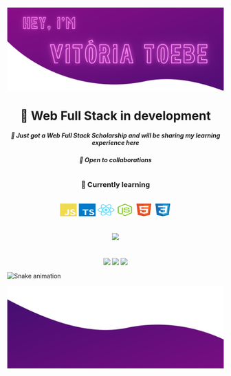![alt text](top.svg)
<div align="center">
  

# 🌱 Web Full Stack in development
##### 🚀 Just got a Web Full Stack Scholarship and will be sharing my learning experience here
##### 👯 Open to collaborations

</div>

  #
  
<h3 align="center">       🧠 Currently learning    </h3>
<div align="center" style="display: inline_block"><br>
  <img align="center" alt="Rafa-Js" height="30" width="40" src="https://raw.githubusercontent.com/devicons/devicon/master/icons/javascript/javascript-plain.svg">
  <img align="center" alt="Rafa-Ts" height="30" width="40" src="https://raw.githubusercontent.com/devicons/devicon/master/icons/typescript/typescript-plain.svg">
  <img align="center" alt="Rafa-React" height="30" width="40" src="https://raw.githubusercontent.com/devicons/devicon/master/icons/react/react-original.svg">
  <img align="center" alt="node" height="30" width="40" src="https://raw.githubusercontent.com/devicons/devicon/9f4f5cdb393299a81125eb5127929ea7bfe42889/icons/nodejs/nodejs-plain.svg">
  <img align="center" alt="Rafa-HTML" height="30" width="40" src="https://raw.githubusercontent.com/devicons/devicon/master/icons/html5/html5-original.svg">
  <img align="center" alt="Rafa-CSS" height="30" width="40" src="https://raw.githubusercontent.com/devicons/devicon/master/icons/css3/css3-original.svg">
</div>

#

<div align="center">
  <a href="https://github.com/vtoebe">
  <img height="180em" src="https://github-readme-stats.vercel.app/api?username=vtoebe&show_icons=true&theme=jolly&include_all_commits=true&count_private=true"/>
    
  <!--<img height="180em" src="https://github-readme-stats.vercel.app/api/top-langs/?username=vtoebe&layout=compact&langs_count=5&theme=jolly"/> -->
</div>

#

<div align="center"> 
  <a href="https://instagram.com/vtoebe" target="_blank"><img src="https://img.shields.io/badge/Instagram-E4405F?style=for-the-badge&logo=instagram&logoColor=white" target="_blank"></a>
  <a href = "mailto:vrtoebe@gmail.com"><img src="https://img.shields.io/badge/Gmail-D14836?style=for-the-badge&logo=gmail&logoColor=white" target="_blank"></a>
  <a href="https://www.linkedin.com/in/vtoebe" target="_blank"><img src="https://img.shields.io/badge/LinkedIn-0077B5?style=for-the-badge&logo=linkedin&logoColor=white" target="_blank"></a> 
 
</div>
  
  ![Snake animation](https://github.com/vtoebe/vtoebe/blob/output/github-contribution-grid-snake.svg)

<!--
**vtoebe/vtoebe** is a ✨ _special_ ✨ repository because its `README.md` (this file) appears on your GitHub profile.

Here are some ideas to get you started:

- 🔭 I’m currently working on ...
- 🌱 I’m currently learning ...
- 👯 I’m looking to collaborate on ...
- 🤔 I’m looking for help with ...
- 💬 Ask me about ...
- 📫 How to reach me: ...
- 😄 Pronouns: ...
- ⚡ Fun fact: ...
-->
![alt text](bottom.svg)
